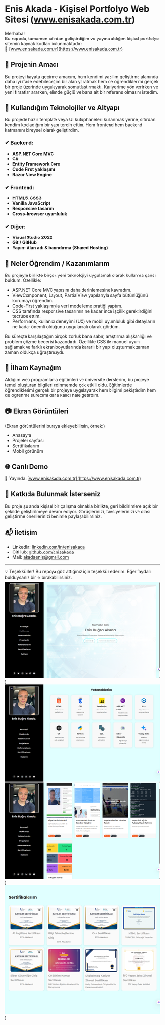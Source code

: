 # Enis Akada - Kişisel Portfolyo Web Sitesi (www.enisakada.com.tr)

Merhaba!  
Bu repoda, tamamen sıfırdan geliştirdiğim ve yayına aldığım kişisel portfolyo sitemin kaynak kodları bulunmaktadır:  
🔗 [www.enisakada.com.tr](https://www.enisakada.com.tr)

## 📌 Projenin Amacı

Bu projeyi hayata geçirme amacım, hem kendimi yazılım geliştirme alanında daha iyi ifade edebileceğim bir alan yaratmak hem de öğrendiklerimi gerçek bir proje üzerinde uygulayarak somutlaştırmaktı. Kariyerime yön verirken ve yeni fırsatlar ararken, elimde güçlü ve bana ait bir referans olmasını istedim.

## 🧱 Kullandığım Teknolojiler ve Altyapı

Bu projede hazır template veya UI kütüphaneleri kullanmak yerine, sıfırdan kendim kodladığım bir yapı tercih ettim. Hem frontend hem backend katmanını bireysel olarak geliştirdim.

### ✔ Backend:
- **ASP.NET Core MVC**
- **C#**
- **Entity Framework Core**
- **Code First yaklaşımı**
- **Razor View Engine**

### ✔ Frontend:
- **HTML5, CSS3**
- **Vanilla JavaScript**
- **Responsive tasarım**
- **Cross-browser uyumluluk**

### ✔ Diğer:
- **Visual Studio 2022**
- **Git / GitHub**
- **Yayın: Alan adı & barındırma (Shared Hosting)**

## 🎯 Neler Öğrendim / Kazanımlarım

Bu projeyle birlikte birçok yeni teknolojiyi uygulamalı olarak kullanma şansı buldum. Özellikle:

- ASP.NET Core MVC yapısını daha derinlemesine kavradım.
- ViewComponent, Layout, PartialView yapılarıyla sayfa bütünlüğünü korumayı öğrendim.
- Code-First yaklaşımıyla veri modelleme pratiği yaptım.
- CSS tarafında responsive tasarımın ne kadar ince işçilik gerektirdiğini tecrübe ettim.
- Performans, kullanıcı deneyimi (UX) ve mobil uyumluluk gibi detayların ne kadar önemli olduğunu uygulamalı olarak gördüm.

Bu süreçte karşılaştığım birçok zorluk bana sabır, araştırma alışkanlığı ve problem çözme becerisi kazandırdı. Özellikle CSS ile manuel uyum sağlamak ve farklı ekran boyutlarında kararlı bir yapı oluşturmak zaman zaman oldukça uğraştırıcıydı.

## 🧠 İlham Kaynağım

Aldığım web programlama eğitimleri ve üniversite derslerim, bu projeye temel oluşturan bilgileri edinmemde çok etkili oldu. Eğitimlerde öğrendiklerimi gerçek bir projeye uygulayarak hem bilgimi pekiştirdim hem de öğrenme sürecimi daha kalıcı hale getirdim.

## 📷 Ekran Görüntüleri

(Ekran görüntülerini buraya ekleyebilirsin, örnek:)
- Anasayfa
- Projeler sayfası
- Sertifikalarım
- Mobil görünüm

## 🌐 Canlı Demo

📍 Yayında: [www.enisakada.com.tr](https://www.enisakada.com.tr)

## 🤝 Katkıda Bulunmak İsterseniz

Bu proje şu anda kişisel bir çalışma olmakla birlikte, geri bildirimlere açık bir şekilde geliştirilmeye devam ediyor. Görüşlerinizi, tavsiyelerinizi ve olası geliştirme önerilerinizi benimle paylaşabilirsiniz.

## 📬 İletişim

- LinkedIn: [linkedin.com/in/enisakada](https://www.linkedin.com/in/enis-bu%C4%9Fra-akada-184780229/)
- GitHub: [github.com/enisakada](https://github.com/eniscode)
- Mail: akadaenis@gmail.com

---

💡 Teşekkürler! Bu repoya göz attığınız için teşekkür ederim. Eğer faydalı bulduysanız bir ⭐ bırakabilirsiniz.
![image](https://github.com/eniscode/MyPortfolyoEnis/blob/master/MyPortfolyoEnis/Ekran%20g%C3%B6r%C3%BCnt%C3%BCs%C3%BC%202025-07-10%20143440.png?raw=true))
![image](https://github.com/eniscode/MyPortfolyoEnis/blob/master/MyPortfolyoEnis/Ekran%20g%C3%B6r%C3%BCnt%C3%BCs%C3%BC%202025-07-10%20143511.png?raw=true)
![image](https://github.com/eniscode/MyPortfolyoEnis/blob/master/MyPortfolyoEnis/Ekran%20g%C3%B6r%C3%BCnt%C3%BCs%C3%BC%202025-07-10%20143525.png?raw=true))
![image](https://github.com/eniscode/MyPortfolyoEnis/blob/master/MyPortfolyoEnis/Ekran%20g%C3%B6r%C3%BCnt%C3%BCs%C3%BC%202025-07-10%20143553.png?raw=true))
